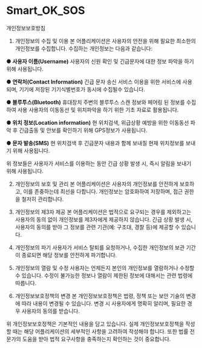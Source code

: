 # Smart_OK_SOS
개인정보보호방침


1. 개인정보의 수집 및 이용
본 어플리케이션은 사용자의 안전을 위해 필요한 최소한의 개인정보를 수집합니다. 수집하는 개인정보는 다음과 같습니다:

**● 사용자 이름(Username)**
사용자의 신원 확인 및 긴급문자에 대한 정보 파악을 하기 위해 사용됩니다.

**● 연락처(Contact Information)**                                                                                                                                            긴급 문자 송신 서비스 이용을 위한 서비스에 사용되며, 기기에 저장된 기기식별번호가 동시에 수집될수 있습니다.

**● 블루투스(Bluetooth)**
휴대장치 주변의 블루투스 스캔 정보와 페어링 된 정보를 수집하여 사용 사용자의 이동동선 및 위치파악을 하기 위한 기초 자료로 활용됩니다.

**● 위치 정보(Location information)**
현 위치검색, 위급상황 예방을 위한 이동동선 파악 후 긴급출동 및 안보를 확인하기 위해 GPS정보가 사용됩니다.

**● 문자 발송(SMS)**
현 위치검색 후 긴급문자 내용과 함께 보내질 현재 위치정보를 보내기 위해 사용됩니다.

위 정보들은 사용자가 서비스를 이용하는 동안 긴급 상황 발생 시, 즉시 알림을 보내기 위해 사용됩니다.


2. 개인정보의 보호 및 관리
본 어플리케이션은 사용자의 개인정보를 안전하게 보호하고, 이를 존중하는데 최선을 다합니다. 개인정보는 암호화하여 저장하며, 접근 권한을 철저히 관리합니다.


3. 개인정보의 제3자 제공
본 어플리케이션은 법적으로 요구되는 경우를 제외하고는 사용자의 동의 없이 개인정보를 제3자에게 제공하지 않습니다. 긴급 상황 발생 시, 사용자의 동의를 받아 그 정보를 관련 기관(예: 구조대, 경찰 등)에 제공할 수 있습니다.


4. 개인정보의 파기
사용자가 서비스 탈퇴를 요청하거나, 수집한 개인정보의 보관 기간이 종료되면 해당 정보를 안전하게 파기합니다.


5. 개인정보의 열람 및 수정
사용자는 언제든지 본인의 개인정보를 열람하거나 수정할 수 있습니다. 수정이 불가능한 정보나 열람이 제한된 정보에 대해서는 관련 법령에 따릅니다.


6. 개인정보보호정책의 변경
본 개인정보보호정책은 법령, 정책 또는 보안 기술의 변경에 따라 내용이 변경될 수 있습니다. 변경 시 사용자에게 명확히 알리며, 필요한 경우 사용자의 동의를 받습니다.

위 개인정보보호정책은 기본적인 내용을 담고 있습니다. 실제 개인정보보호정책을 작성할 때는 해당 어플리케이션의 세부적인 사항을 고려하여 작성해야 합니다. 또한 법률 전문가의 도움을 받아 법적 요구사항을 충족하는지 확인하는 것이 중요합니다.
